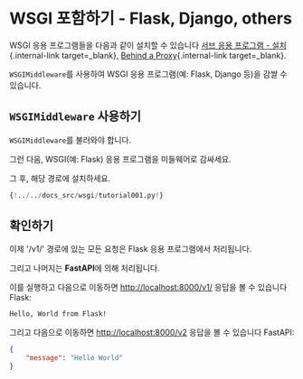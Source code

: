 # WSGI 포함하기 - Flask, Django, others

WSGI 응용 프로그램들을 다음과 같이 설치할 수 있습니다 [서브 응용 프로그램 - 설치](sub-applications.md){.internal-link target=_blank}, [Behind a Proxy](behind-a-proxy.md){.internal-link target=_blank}.

`WSGIMiddleware`를 사용하여 WSGI 응용 프로그램(예: Flask, Django 등)을 감쌀 수 있습니다.

## `WSGIMiddleware` 사용하기

`WSGIMiddleware`를 불러와야 합니다.

그런 다음, WSGI(예: Flask) 응용 프로그램을 미들웨어로 감싸세요.

그 후, 해당 경로에 설치하세요.

```Python hl_lines="2-3  23"
{!../../docs_src/wsgi/tutorial001.py!}
```

## 확인하기

이제 '/v1/' 경로에 있는 모든 요청은 Flask 응용 프로그램에서 처리됩니다.

그리고 나머지는 **FastAPI**에 의해 처리됩니다.

이를 실행하고 다음으로 이동하면 <a href="http://localhost:8000/v1/" class="external-link" target="_blank">http://localhost:8000/v1/</a> 응답을 볼 수 있습니다 Flask:

```txt
Hello, World from Flask!
```

그리고 다음으로 이동하면 <a href="http://localhost:8000/v2" class="external-link" target="_blank">http://localhost:8000/v2</a> 응답을 볼 수 있습니다 FastAPI:

```JSON
{
    "message": "Hello World"
}
```
